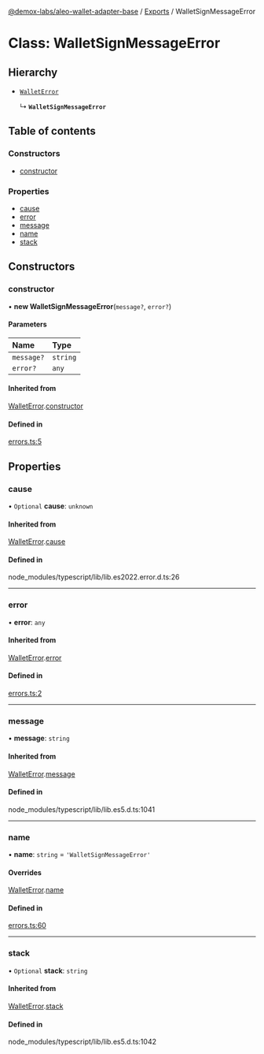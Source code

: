 [@demox-labs/aleo-wallet-adapter-base](../README.md) / [Exports](../modules.md) / WalletSignMessageError

# Class: WalletSignMessageError

## Hierarchy

- [`WalletError`](WalletError.md)

  ↳ **`WalletSignMessageError`**

## Table of contents

### Constructors

- [constructor](WalletSignMessageError.md#constructor)

### Properties

- [cause](WalletSignMessageError.md#cause)
- [error](WalletSignMessageError.md#error)
- [message](WalletSignMessageError.md#message)
- [name](WalletSignMessageError.md#name)
- [stack](WalletSignMessageError.md#stack)

## Constructors

### constructor

• **new WalletSignMessageError**(`message?`, `error?`)

#### Parameters

| Name | Type |
| :------ | :------ |
| `message?` | `string` |
| `error?` | `any` |

#### Inherited from

[WalletError](WalletError.md).[constructor](WalletError.md#constructor)

#### Defined in

[errors.ts:5](https://github.com/demox-labs/leo-wallet-adapter/blob/4e84099/packages/core/base/errors.ts#L5)

## Properties

### cause

• `Optional` **cause**: `unknown`

#### Inherited from

[WalletError](WalletError.md).[cause](WalletError.md#cause)

#### Defined in

node_modules/typescript/lib/lib.es2022.error.d.ts:26

___

### error

• **error**: `any`

#### Inherited from

[WalletError](WalletError.md).[error](WalletError.md#error)

#### Defined in

[errors.ts:2](https://github.com/demox-labs/leo-wallet-adapter/blob/4e84099/packages/core/base/errors.ts#L2)

___

### message

• **message**: `string`

#### Inherited from

[WalletError](WalletError.md).[message](WalletError.md#message)

#### Defined in

node_modules/typescript/lib/lib.es5.d.ts:1041

___

### name

• **name**: `string` = `'WalletSignMessageError'`

#### Overrides

[WalletError](WalletError.md).[name](WalletError.md#name)

#### Defined in

[errors.ts:60](https://github.com/demox-labs/leo-wallet-adapter/blob/4e84099/packages/core/base/errors.ts#L60)

___

### stack

• `Optional` **stack**: `string`

#### Inherited from

[WalletError](WalletError.md).[stack](WalletError.md#stack)

#### Defined in

node_modules/typescript/lib/lib.es5.d.ts:1042
